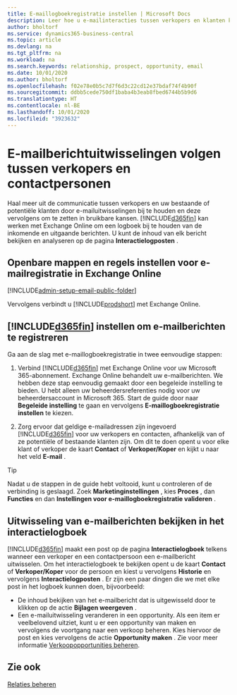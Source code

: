 ```yaml
---
title: E-maillogboekregistratie instellen | Microsoft Docs
description: Leer hoe u e-mailinteracties tussen verkopers en klanten kunt omzetten in echte opportunities.
author: bholtorf
ms.service: dynamics365-business-central
ms.topic: article
ms.devlang: na
ms.tgt_pltfrm: na
ms.workload: na
ms.search.keywords: relationship, prospect, opportunity, email
ms.date: 10/01/2020
ms.author: bholtorf
ms.openlocfilehash: f02e78e0b5c7d7f6d3c22cd12e37bdaf74f4b90f
ms.sourcegitcommit: ddbb5cede750df1baba4b3eab8fbed6744b5b9d6
ms.translationtype: HT
ms.contentlocale: nl-BE
ms.lasthandoff: 10/01/2020
ms.locfileid: "3923632"
---
```

# <a name="track-email-message-exchanges-between-salespeople-and-contacts"></a>E-mailberichtuitwisselingen volgen tussen verkopers en contactpersonen

Haal meer uit de communicatie tussen verkopers en uw bestaande of potentiële klanten door e-mailuitwisselingen bij te houden en deze vervolgens om te zetten in bruikbare kansen. [!INCLUDE[d365fin](includes/d365fin_md.md)] kan werken met Exchange Online om een logboek bij te houden van de inkomende en uitgaande berichten. U kunt de inhoud van elk bericht bekijken en analyseren op de pagina **Interactielogposten** .

## <a name="set-up-public-folders-and-rules-for-email-logging-in-exchange-online"></a>Openbare mappen en regels instellen voor e-mailregistratie in Exchange Online

[!INCLUDE[admin-setup-email-public-folder](includes/admin-setup-email-public-folder.md)]

Vervolgens verbindt u [!INCLUDE[prodshort](includes/prodshort.md)] met Exchange Online.

## <a name="setting-up-d365fin-to-log-email-messages"></a>[!INCLUDE[d365fin](includes/d365fin_md.md)] instellen om e-mailberichten te registreren

Ga aan de slag met e-maillogboekregistratie in twee eenvoudige stappen:

1. Verbind [!INCLUDE[d365fin](includes/d365fin_md.md)] met Exchange Online voor uw Microsoft 365-abonnement. Exchange Online behandelt uw e-mailberichten. We hebben deze stap eenvoudig gemaakt door een begeleide instelling te bieden. U hebt alleen uw beheerdersreferenties nodig voor uw beheerdersaccount in Microsoft 365. Start de guide door naar **Begeleide instelling** te gaan en vervolgens **E-maillogboekregistratie instellen** te kiezen.  

2. Zorg ervoor dat geldige e-mailadressen zijn ingevoerd [!INCLUDE[d365fin](includes/d365fin_md.md)] voor uw verkopers en contacten, afhankelijk van of ze potentiële of bestaande klanten zijn. Om dit te doen opent u voor elke klant of verkoper de kaart **Contact** of **Verkoper/Koper** en kijkt u naar het veld **E-mail** .

> [!Tip]
> Nadat u de stappen in de guide hebt voltooid, kunt u controleren of de verbinding is geslaagd. Zoek **Marketinginstellingen** , kies **Proces** , dan **Functies** en dan **Instellingen voor e-maillogboekregistratie valideren** .

## <a name="viewing-email-message-exchanges-in-the-interaction-log"></a>Uitwisseling van e-mailberichten bekijken in het interactielogboek

[!INCLUDE[d365fin](includes/d365fin_md.md)] maakt een post op de pagina **Interactielogboek** telkens wanneer een verkoper en een contactpersoon een e-mailbericht uitwisselen. Om het interactielogboek te bekijken opent u de kaart **Contact** of **Verkoper/Koper** voor de persoon en kiest u vervolgens **Historie** en vervolgens **Interactielogposten** . Er zijn een paar dingen die we met elke post in het logboek kunnen doen, bijvoorbeeld:

- De inhoud bekijken van het e-mailbericht dat is uitgewisseld door te klikken op de actie **Bijlagen weergeven** .
- Een e-mailuitwisseling veranderen in een opportunity. Als een item er veelbelovend uitziet, kunt u er een opportunity van maken en vervolgens de voortgang naar een verkoop beheren. Kies hiervoor de post en kies vervolgens de actie **Opportunity maken** . Zie voor meer informatie [Verkoopopportunities beheren](marketing-manage-sales-opportunities.md).

## <a name="see-also"></a>Zie ook
[Relaties beheren](marketing-relationship-management.md)

